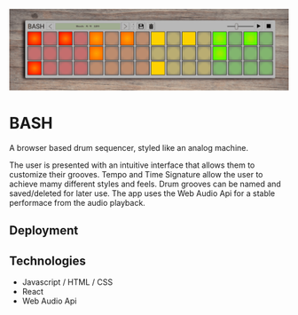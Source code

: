![](src/images/Bash.gif)

# BASH

A browser based drum sequencer, styled like an analog machine.

The user is presented with an intuitive interface that allows them to customize their grooves. Tempo and Time Signature allow the user to achieve mamy different styles and feels. Drum grooves can be named and saved/deleted for later use. The app uses the Web Audio Api for a stable performace from the audio playback.

## Deployment

## Technologies

* Javascript / HTML / CSS
* React
* Web Audio Api




